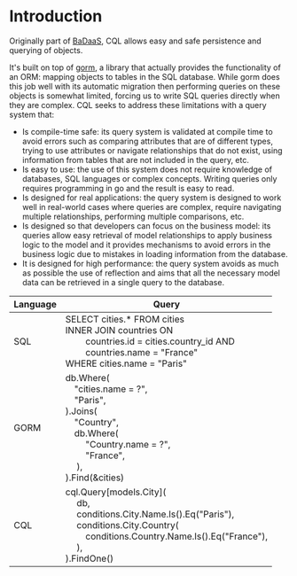 # Introduction

Originally part of [BaDaaS](https://github.com/ditrit/badaas), CQL allows easy and safe persistence and querying of objects.

It's built on top of [gorm](https://gorm.io/), a library that actually provides the functionality of an ORM: mapping objects to tables in the SQL database. While gorm does this job well with its automatic migration then performing queries on these objects is somewhat limited, forcing us to write SQL queries directly when they are complex. CQL seeks to address these limitations with a query system that:

- Is compile-time safe: its query system is validated at compile time to avoid errors such as comparing attributes that are of different types, trying to use attributes or navigate relationships that do not exist, using information from tables that are not included in the query, etc.
- Is easy to use: the use of this system does not require knowledge of databases, SQL languages or complex concepts. Writing queries only requires programming in go and the result is easy to read.
- Is designed for real applications: the query system is designed to work well in real-world cases where queries are complex, require navigating multiple relationships, performing multiple comparisons, etc.
- Is designed so that developers can focus on the business model: its queries allow easy retrieval of model relationships to apply business logic to the model and it provides mechanisms to avoid errors in the business logic due to mistakes in loading information from the database.
- It is designed for high performance: the query system avoids as much as possible the use of reflection and aims that all the necessary model data can be retrieved in a single query to the database.

| Language | Query |
|---|---|
| SQL | SELECT cities.* FROM cities <br> INNER JOIN countries ON <br>&emsp;&emsp; countries.id = cities.country_id AND <br>&emsp;&emsp; countries.name = "France" <br> WHERE cities.name = "Paris" |
| GORM | db.Where(<br>&emsp;"cities.name = ?",<br>&emsp;"Paris",<br>).Joins(<br>&emsp;"Country",<br>&emsp;db.Where( <br>&emsp;&emsp; "Country.name = ?", <br>&emsp;&emsp; "France", <br>&emsp; ), <br> ).Find(&cities) |
| CQL | cql.Query[models.City]( <br>&emsp; db, <br>&emsp; conditions.City.Name.Is().Eq("Paris"), <br>&emsp; conditions.City.Country( <br>&emsp;&emsp; conditions.Country.Name.Is().Eq("France"), <br>&emsp; ), <br> ).FindOne() |
